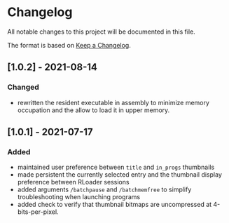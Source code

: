 # Changelog
All notable changes to this project will be documented in this file.

The format is based on [Keep a Changelog](https://keepachangelog.com/en/1.0.0/).

## [1.0.2] - 2021-08-14

### Changed
- rewritten the resident executable in assembly to minimize memory occupation
  and the allow to load it in upper memory.

## [1.0.1] - 2021-07-17

### Added
- maintained user preference between `title` and `in_progs` thumbnails
- made persistent the currently selected entry and the thumbnail display
  preference between RLoader sessions
- added arguments `/batchpause` and `/batchmemfree` to simplify
  troubleshooting when launching programs
- added check to verify that thumbnail bitmaps are uncompressed at
  4-bits-per-pixel.
